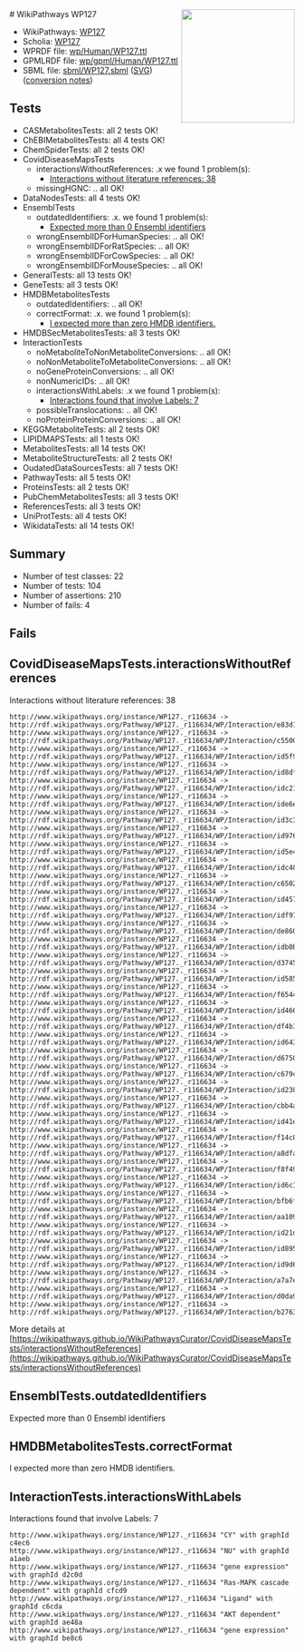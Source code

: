 <img style="float: right; width: 200px" src="../logo.png" />
# WikiPathways WP127

* WikiPathways: [WP127](https://identifiers.org/wikipathways:WP127)
* Scholia: [WP127](https://scholia.toolforge.org/wikipathways/WP127)
* WPRDF file: [wp/Human/WP127.ttl](../wp/Human/WP127.ttl)
* GPMLRDF file: [wp/gpml/Human/WP127.ttl](../wp/gpml/Human/WP127.ttl)
* SBML file: [sbml/WP127.sbml](../sbml/WP127.sbml) ([SVG](../sbml/WP127.svg)) ([conversion notes](../sbml/WP127.txt))

## Tests
* CASMetabolitesTests: all 2 tests OK!
* ChEBIMetabolitesTests: all 4 tests OK!
* ChemSpiderTests: all 2 tests OK!
* CovidDiseaseMapsTests
    * interactionsWithoutReferences: .x we found 1 problem(s):
        * [Interactions without literature references: 38](#9701cd27)
    * missingHGNC: .. all OK!
* DataNodesTests: all 4 tests OK!
* EnsemblTests
    * outdatedIdentifiers: .x. we found 1 problem(s):
        * [Expected more than 0 Ensembl identifiers](#f44398b7)
    * wrongEnsemblIDForHumanSpecies: .. all OK!
    * wrongEnsemblIDForRatSpecies: .. all OK!
    * wrongEnsemblIDForCowSpecies: .. all OK!
    * wrongEnsemblIDForMouseSpecies: .. all OK!
* GeneralTests: all 13 tests OK!
* GeneTests: all 3 tests OK!
* HMDBMetabolitesTests
    * outdatedIdentifiers: .. all OK!
    * correctFormat: .x. we found 1 problem(s):
        * [I expected more than zero HMDB identifiers.](#ad154c1e)
* HMDBSecMetabolitesTests: all 3 tests OK!
* InteractionTests
    * noMetaboliteToNonMetaboliteConversions: .. all OK!
    * noNonMetaboliteToMetaboliteConversions: .. all OK!
    * noGeneProteinConversions: .. all OK!
    * nonNumericIDs: .. all OK!
    * interactionsWithLabels: .x we found 1 problem(s):
        * [Interactions found that involve Labels: 7](#630d267e)
    * possibleTranslocations: .. all OK!
    * noProteinProteinConversions: .. all OK!
* KEGGMetaboliteTests: all 2 tests OK!
* LIPIDMAPSTests: all 1 tests OK!
* MetabolitesTests: all 14 tests OK!
* MetaboliteStructureTests: all 2 tests OK!
* OudatedDataSourcesTests: all 7 tests OK!
* PathwayTests: all 5 tests OK!
* ProteinsTests: all 2 tests OK!
* PubChemMetabolitesTests: all 3 tests OK!
* ReferencesTests: all 3 tests OK!
* UniProtTests: all 4 tests OK!
* WikidataTests: all 14 tests OK!


## Summary

* Number of test classes: 22
* Number of tests: 104
* Number of assertions: 210
* Number of fails: 4

## Fails

<a name="9701cd27" />

## CovidDiseaseMapsTests.interactionsWithoutReferences

Interactions without literature references: 38
```
http://www.wikipathways.org/instance/WP127._r116634 -> http://rdf.wikipathways.org/Pathway/WP127._r116634/WP/Interaction/e83d1
http://www.wikipathways.org/instance/WP127._r116634 -> http://rdf.wikipathways.org/Pathway/WP127._r116634/WP/Interaction/c5500
http://www.wikipathways.org/instance/WP127._r116634 -> http://rdf.wikipathways.org/Pathway/WP127._r116634/WP/Interaction/id5f928d74
http://www.wikipathways.org/instance/WP127._r116634 -> http://rdf.wikipathways.org/Pathway/WP127._r116634/WP/Interaction/id8df00d4f
http://www.wikipathways.org/instance/WP127._r116634 -> http://rdf.wikipathways.org/Pathway/WP127._r116634/WP/Interaction/idc216af12
http://www.wikipathways.org/instance/WP127._r116634 -> http://rdf.wikipathways.org/Pathway/WP127._r116634/WP/Interaction/ide6e374de
http://www.wikipathways.org/instance/WP127._r116634 -> http://rdf.wikipathways.org/Pathway/WP127._r116634/WP/Interaction/id3c3d1a8
http://www.wikipathways.org/instance/WP127._r116634 -> http://rdf.wikipathways.org/Pathway/WP127._r116634/WP/Interaction/id9762f4ab
http://www.wikipathways.org/instance/WP127._r116634 -> http://rdf.wikipathways.org/Pathway/WP127._r116634/WP/Interaction/id5e4b019a
http://www.wikipathways.org/instance/WP127._r116634 -> http://rdf.wikipathways.org/Pathway/WP127._r116634/WP/Interaction/idc48d5cc3
http://www.wikipathways.org/instance/WP127._r116634 -> http://rdf.wikipathways.org/Pathway/WP127._r116634/WP/Interaction/c6502
http://www.wikipathways.org/instance/WP127._r116634 -> http://rdf.wikipathways.org/Pathway/WP127._r116634/WP/Interaction/id457f7b39
http://www.wikipathways.org/instance/WP127._r116634 -> http://rdf.wikipathways.org/Pathway/WP127._r116634/WP/Interaction/idf97218f
http://www.wikipathways.org/instance/WP127._r116634 -> http://rdf.wikipathways.org/Pathway/WP127._r116634/WP/Interaction/de860
http://www.wikipathways.org/instance/WP127._r116634 -> http://rdf.wikipathways.org/Pathway/WP127._r116634/WP/Interaction/idb0b9a7e0
http://www.wikipathways.org/instance/WP127._r116634 -> http://rdf.wikipathways.org/Pathway/WP127._r116634/WP/Interaction/d3745
http://www.wikipathways.org/instance/WP127._r116634 -> http://rdf.wikipathways.org/Pathway/WP127._r116634/WP/Interaction/id5852fd8b
http://www.wikipathways.org/instance/WP127._r116634 -> http://rdf.wikipathways.org/Pathway/WP127._r116634/WP/Interaction/f6544
http://www.wikipathways.org/instance/WP127._r116634 -> http://rdf.wikipathways.org/Pathway/WP127._r116634/WP/Interaction/id4664e8e6
http://www.wikipathways.org/instance/WP127._r116634 -> http://rdf.wikipathways.org/Pathway/WP127._r116634/WP/Interaction/df4b1
http://www.wikipathways.org/instance/WP127._r116634 -> http://rdf.wikipathways.org/Pathway/WP127._r116634/WP/Interaction/id64330c6e
http://www.wikipathways.org/instance/WP127._r116634 -> http://rdf.wikipathways.org/Pathway/WP127._r116634/WP/Interaction/d6750
http://www.wikipathways.org/instance/WP127._r116634 -> http://rdf.wikipathways.org/Pathway/WP127._r116634/WP/Interaction/c679c
http://www.wikipathways.org/instance/WP127._r116634 -> http://rdf.wikipathways.org/Pathway/WP127._r116634/WP/Interaction/id23800434
http://www.wikipathways.org/instance/WP127._r116634 -> http://rdf.wikipathways.org/Pathway/WP127._r116634/WP/Interaction/cbb4a
http://www.wikipathways.org/instance/WP127._r116634 -> http://rdf.wikipathways.org/Pathway/WP127._r116634/WP/Interaction/id41e0f25d
http://www.wikipathways.org/instance/WP127._r116634 -> http://rdf.wikipathways.org/Pathway/WP127._r116634/WP/Interaction/f14c8
http://www.wikipathways.org/instance/WP127._r116634 -> http://rdf.wikipathways.org/Pathway/WP127._r116634/WP/Interaction/a8dfa
http://www.wikipathways.org/instance/WP127._r116634 -> http://rdf.wikipathways.org/Pathway/WP127._r116634/WP/Interaction/f8f49
http://www.wikipathways.org/instance/WP127._r116634 -> http://rdf.wikipathways.org/Pathway/WP127._r116634/WP/Interaction/id6c1b12b8
http://www.wikipathways.org/instance/WP127._r116634 -> http://rdf.wikipathways.org/Pathway/WP127._r116634/WP/Interaction/bfb6f
http://www.wikipathways.org/instance/WP127._r116634 -> http://rdf.wikipathways.org/Pathway/WP127._r116634/WP/Interaction/aa109
http://www.wikipathways.org/instance/WP127._r116634 -> http://rdf.wikipathways.org/Pathway/WP127._r116634/WP/Interaction/id21d534c6
http://www.wikipathways.org/instance/WP127._r116634 -> http://rdf.wikipathways.org/Pathway/WP127._r116634/WP/Interaction/id895fa1e7
http://www.wikipathways.org/instance/WP127._r116634 -> http://rdf.wikipathways.org/Pathway/WP127._r116634/WP/Interaction/id9d672680
http://www.wikipathways.org/instance/WP127._r116634 -> http://rdf.wikipathways.org/Pathway/WP127._r116634/WP/Interaction/a7a7e
http://www.wikipathways.org/instance/WP127._r116634 -> http://rdf.wikipathways.org/Pathway/WP127._r116634/WP/Interaction/d0da9
http://www.wikipathways.org/instance/WP127._r116634 -> http://rdf.wikipathways.org/Pathway/WP127._r116634/WP/Interaction/b2763
```

More details at [https://wikipathways.github.io/WikiPathwaysCurator/CovidDiseaseMapsTests/interactionsWithoutReferences](https://wikipathways.github.io/WikiPathwaysCurator/CovidDiseaseMapsTests/interactionsWithoutReferences)

<a name="f44398b7" />

## EnsemblTests.outdatedIdentifiers

Expected more than 0 Ensembl identifiers
<a name="ad154c1e" />

## HMDBMetabolitesTests.correctFormat

I expected more than zero HMDB identifiers.
<a name="630d267e" />

## InteractionTests.interactionsWithLabels

Interactions found that involve Labels: 7
```
http://www.wikipathways.org/instance/WP127._r116634 "CY" with graphId c4ec6
http://www.wikipathways.org/instance/WP127._r116634 "NU" with graphId a1aeb
http://www.wikipathways.org/instance/WP127._r116634 "gene expression" with graphId d2c0d
http://www.wikipathways.org/instance/WP127._r116634 "Ras-MAPK cascade dependent" with graphId cfcd9
http://www.wikipathways.org/instance/WP127._r116634 "Ligand" with graphId c6cda
http://www.wikipathways.org/instance/WP127._r116634 "AKT dependent" with graphId ae48a
http://www.wikipathways.org/instance/WP127._r116634 "gene expression" with graphId be8c6
```

